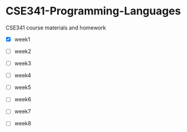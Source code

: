 # CSE341-Programming-Languages
CSE341  course materials and homework

- [x] week1

- [ ] week2

- [ ] week3

- [ ] week4
- [ ] week5
- [ ] week6
- [ ] week7
- [ ] week8

